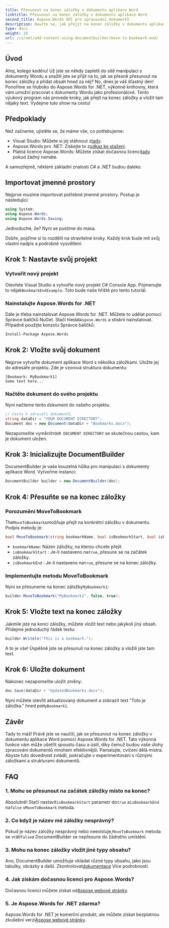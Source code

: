 ```yaml
---
title: Přesunout na konec záložky v dokumentu aplikace Word
linktitle: Přesunout na konec záložky v dokumentu aplikace Word
second_title: Aspose.Words API pro zpracování dokumentů
description: Naučte se, jak přejít na konec záložky v dokumentu aplikace Word pomocí Aspose.Words for .NET. Postupujte podle našeho podrobného průvodce krok za krokem pro přesnou manipulaci s dokumenty.
type: docs
weight: 10
url: /cs/net/add-content-using-documentbuilder/move-to-bookmark-end/
---
```

## Úvod

Ahoj, kolego kodéru! Už jste se někdy zapletli do sítě manipulací s dokumenty Wordu a snažili jste se přijít na to, jak se přesně přesunout na konec záložky a přidat obsah hned za něj? No, dnes je váš šťastný den! Ponoříme se hluboko do Aspose.Words for .NET, výkonné knihovny, která vám umožní pracovat s dokumenty Wordu jako profesionálové. Tento výukový program vás provede kroky, jak přejít na konec záložky a vložit tam nějaký text. Vydejme tuto show na cestu!

## Předpoklady

Než začneme, ujistěte se, že máme vše, co potřebujeme:

-  Visual Studio: Můžete si jej stáhnout z[tady](https://visualstudio.microsoft.com/).
-  Aspose.Words pro .NET: Získejte to z[odkaz ke stažení](https://releases.aspose.com/words/net/).
-  Platná licence Aspose.Words: Můžete získat dočasnou licenci[tady](https://purchase.aspose.com/temporary-license/) pokud žádný nemáte.

A samozřejmě, některé základní znalosti C# a .NET budou daleko.

## Importovat jmenné prostory

Nejprve musíme importovat potřebné jmenné prostory. Postup je následující:

```csharp
using System;
using Aspose.Words;
using Aspose.Words.Saving;
```

Jednoduché, že? Nyní se pustíme do masa.

Dobře, pojďme si to rozdělit na stravitelné kroky. Každý krok bude mít svůj vlastní nadpis a podrobné vysvětlení.

## Krok 1: Nastavte svůj projekt

### Vytvořit nový projekt

 Otevřete Visual Studio a vytvořte nový projekt C# Console App. Pojmenujte to nějak`BookmarkEndExample`. Toto bude naše hřiště pro tento tutoriál.

### Nainstalujte Aspose.Words for .NET

 Dále je třeba nainstalovat Aspose.Words for .NET. Můžete to udělat pomocí Správce balíčků NuGet. Stačí hledat`Aspose.Words` a stiskni nainstalovat. Případně použijte konzolu Správce balíčků:

```bash
Install-Package Aspose.Words
```

## Krok 2: Vložte svůj dokument

Nejprve vytvořte dokument aplikace Word s několika záložkami. Uložte jej do adresáře projektu. Zde je vzorová struktura dokumentu:

```plaintext
[Bookmark: MyBookmark1]
Some text here...
```

### Načtěte dokument do svého projektu

Nyní načteme tento dokument do našeho projektu.

```csharp
// Cesta k adresáři dokumentů.
string dataDir = "YOUR DOCUMENT DIRECTORY";
Document doc = new Document(dataDir + "Bookmarks.docx");
```

 Nezapomeňte vyměnit`YOUR DOCUMENT DIRECTORY` se skutečnou cestou, kam je dokument uložen.

## Krok 3: Inicializujte DocumentBuilder

DocumentBuilder je vaše kouzelná hůlka pro manipulaci s dokumenty aplikace Word. Vytvořme instanci:

```csharp
DocumentBuilder builder = new DocumentBuilder(doc);
```

## Krok 4: Přesuňte se na konec záložky

### Porozumění MoveToBookmark

 The`MoveToBookmark`umožňuje přejít na konkrétní záložku v dokumentu. Podpis metody je:

```csharp
bool MoveToBookmark(string bookmarkName, bool isBookmarkStart, bool isBookmarkEnd);
```

- `bookmarkName`: Název záložky, na kterou chcete přejít.
- `isBookmarkStart` : Je-li nastaveno na`true`, přesune se na začátek záložky.
- `isBookmarkEnd` : Je-li nastaveno na`true`, přesune se na konec záložky.

### Implementujte metodu MoveToBookmark

 Nyní se přesuneme na konec záložky`MyBookmark1`:

```csharp
builder.MoveToBookmark("MyBookmark1", false, true);
```

## Krok 5: Vložte text na konec záložky


Jakmile jste na konci záložky, můžete vložit text nebo jakýkoli jiný obsah. Přidejme jednoduchý řádek textu:

```csharp
builder.Writeln("This is a bookmark.");
```

A to je vše! Úspěšně jste se přesunuli na konec záložky a vložili jste tam text.

## Krok 6: Uložte dokument


Nakonec nezapomeňte uložit změny:

```csharp
doc.Save(dataDir + "UpdatedBookmarks.docx");
```

 Nyní můžete otevřít aktualizovaný dokument a zobrazit text "Toto je záložka." hned po`MyBookmark1`.

## Závěr

Tady to máš! Právě jste se naučili, jak se přesunout na konec záložky v dokumentu aplikace Word pomocí Aspose.Words for .NET. Tato výkonná funkce vám může ušetřit spoustu času a úsilí, díky čemuž budou vaše úlohy zpracování dokumentů mnohem efektivnější. Pamatujte, cvičení dělá mistra. Abyste tuto dovednost zvládli, pokračujte v experimentování s různými záložkami a strukturami dokumentů.

## FAQ

### 1. Mohu se přesunout na začátek záložky místo na konec?

 Absolutně! Stačí nastavit`isBookmarkStart` parametr do`true` a`isBookmarkEnd` na`false` v`MoveToBookmark` metoda.

### 2. Co když je název mé záložky nesprávný?

 Pokud je název záložky nesprávný nebo neexistuje,`MoveToBookmark` metoda se vrátí`false`a DocumentBuilder se nepřesune do žádného umístění.

### 3. Mohu na konec záložky vložit jiné typy obsahu?

 Ano, DocumentBuilder umožňuje vkládat různé typy obsahu, jako jsou tabulky, obrázky a další. Zkontrolovat[dokumentace](https://reference.aspose.com/words/net/) Více podrobností.

### 4. Jak získám dočasnou licenci pro Aspose.Words?

 Dočasnou licenci můžete získat od[Aspose webové stránky](https://purchase.aspose.com/temporary-license/).

### 5. Je Aspose.Words for .NET zdarma?

Aspose.Words for .NET je komerční produkt, ale můžete získat bezplatnou zkušební verzi[Aspose webové stránky](https://releases.aspose.com/).
